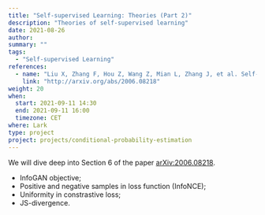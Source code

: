 ```yaml
---
title: "Self-supervised Learning: Theories (Part 2)"
description: "Theories of self-supervised learning"
date: 2021-08-26
author:
summary: ""
tags:
  - "Self-supervised Learning"
references:
  - name: "Liu X, Zhang F, Hou Z, Wang Z, Mian L, Zhang J, et al. Self-supervised Learning: Generative or Contrastive. arXiv [cs.LG]. 2020. Available: http://arxiv.org/abs/2006.08218"
    link: "http://arxiv.org/abs/2006.08218"
weight: 20
when:
  start: 2021-09-11 14:30
  end: 2021-09-11 16:00
  timezone: CET
where: Lark
type: project
project: projects/conditional-probability-estimation
---
```


We will dive deep into Section 6 of the paper [arXiv:2006.08218](https://arxiv.org/abs/2006.08218).

- InfoGAN objective;
- Positive and negative samples in loss function (InfoNCE);
- Uniformity in constrastive loss;
- JS-divergence.




